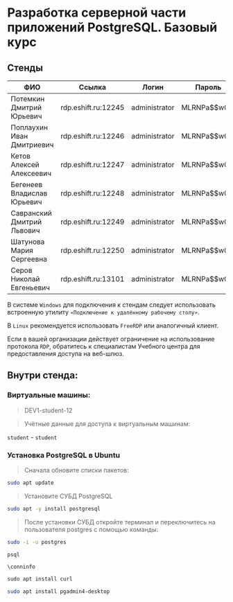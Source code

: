 # Разработка серверной части приложений PostgreSQL. Базовый курс

## Стенды


| ФИО	 | Ссылка |	Логин |	Пароль|
| -------|--------|-------|-------| 
| Потемкин Дмитрий Юрьевич |rdp.eshift.ru:12245 |	administrator |	MLRNPa$$w0rd|
| Поплаухин Иван Дмитриевич |rdp.eshift.ru:12246 |	administrator |	MLRNPa$$w0rd|
| Кетов Алексей Алексеевич |rdp.eshift.ru:12247 |	administrator |	MLRNPa$$w0rd|
| Бегенеев Владислав Юрьевич |rdp.eshift.ru:12248 |	administrator |	MLRNPa$$w0rd|
| Савранский Дмитрий Львович |rdp.eshift.ru:12249 |	administrator |	MLRNPa$$w0rd|
| Шатунова Мария Сергеевна |rdp.eshift.ru:12250 |	administrator |	MLRNPa$$w0rd|
| Серов Николай Евгеньевич |rdp.eshift.ru:13101 |	administrator |	MLRNPa$$w0rd|


В системе `Windows` для подключения к стендам следует использовать встроенную утилиту `«Подключение к удалённому рабочему столу»`. 

В `Linux` рекомендуется использовать `FreeRDP` или аналогичный клиент. 

Если в вашей организации действует ограничение на использование протокола `RDP`, обратитесь к специалистам Учебного центра для предоставления доступа на веб-шлюз.

 

## Внутри стенда:

### Виртуальные машины:

> DEV1-student-12

> Учётные данные для доступа к виртуальным машинам:

`student` - `student`

### Установка PostgreSQL в Ubuntu

> Сначала обновите списки пакетов:

```sh
sudo apt update
```


> Установите СУБД PostgreSQL

```sh
sudo apt -y install postgresql
```


> После установки СУБД откройте терминал и переключитесь на пользователя postgres с помощью команды:

```sh
sudo -i -u postgres
```


```sh
psql
```

```
\conninfo
```


```sql
sudo apt install curl
```


```sh
sudo apt install pgadmin4-desktop
```